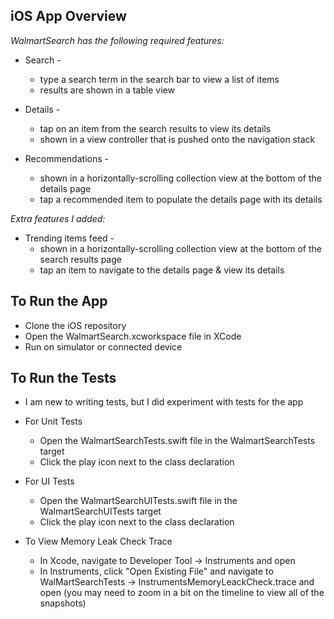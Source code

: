 ## iOS App Overview

*WalmartSearch has the following required features:*
- Search -
    - type a search term in the search bar to view a list of items
    - results are shown in a table view
    
- Details -
    - tap on an item from the search results to view its details
    - shown in a view controller that is pushed onto the navigation stack
    
- Recommendations -
    - shown in a horizontally-scrolling collection view at the bottom of the details page
    - tap a recommended item to populate the details page with its details

*Extra features I added:*
- Trending items feed -
    - shown in a horizontally-scrolling collection view at the bottom of the search results page
    - tap an item to navigate to the details page & view its details
    

## To Run the App

- Clone the iOS repository
- Open the WalmartSearch.xcworkspace file in XCode
- Run on simulator or connected device


## To Run the Tests

- I am new to writing tests, but I did experiment with tests for the app

- For Unit Tests
    - Open the WalmartSearchTests.swift file in the WalmartSearchTests target
    - Click the play icon next to the class declaration
    
- For UI Tests
    - Open the WalmartSearchUITests.swift file in the WalmartSearchUITests target
    - Click the play icon next to the class declaration
    
- To View Memory Leak Check Trace
    - In Xcode, navigate to Developer Tool -> Instruments and open
    - In Instruments, click "Open Existing File" and navigate to WalMartSearchTests -> InstrumentsMemoryLeackCheck.trace and open (you may need to zoom in a bit on the timeline to view all of the snapshots)


